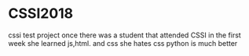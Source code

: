 # CSSI2018
cssi test project
once there was a student that attended CSSI
in the first week she learned js,html. and css
she hates css
python is much better
